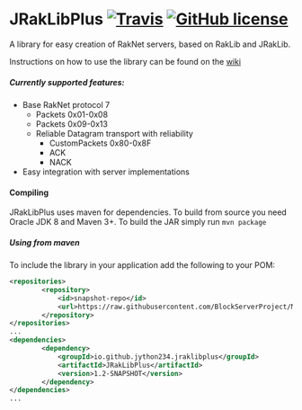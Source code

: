 # JRakLibPlus [![Travis](https://img.shields.io/travis/jython234/JRakLibPlus.svg?style=flat-square)](https://travis-ci.org/jython234/JRakLibPlus) [![GitHub license](https://img.shields.io/github/license/jython234/JRakLibPlus.svg?style=flat-square)]()
A library for easy creation of RakNet servers, based on RakLib and JRakLib.

Instructions on how to use the library can be found on the [wiki](https://github.com/jython234/JRakLibPlus/wiki)

##### Currently supported features:
 - Base RakNet protocol 7
   - Packets 0x01-0x08
   - Packets 0x09-0x13
   - Reliable Datagram transport with reliability
     - CustomPackets 0x80-0x8F
     - ACK
     - NACK
 - Easy integration with server implementations
 
#### Compiling
JRakLibPlus uses maven for dependencies. To build from source you need Oracle JDK 8 and Maven 3+. 
To build the JAR simply run ```mvn package```

##### Using from maven
To include the library in your application add the following to your POM:
```XML
<repositories>
        <repository>
            <id>snapshot-repo</id>
            <url>https://raw.githubusercontent.com/BlockServerProject/MavenRepository/master/snapshots</url>
        </repository>
</repositories>
...
<dependencies>
        <dependency>
            <groupId>io.github.jython234.jraklibplus</groupId>
            <artifactId>JRakLibPlus</artifactId>
            <version>1.2-SNAPSHOT</version>
        </dependency>
</dependencies>
...
```
